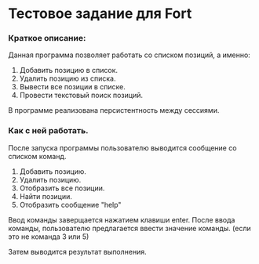 # Тестовое задание для Fort

### Краткое описание:
Данная программа позволяет работать со списком позиций, а именно:
1. Добавить позицию в список.
2. Удалить позицию из списка.
3. Вывести все позиции в списке.
4. Провести текстовый поиск позиций.

В программе реализована персистентность между сессиями.

### Как с ней работать.

После запуска программы пользователю выводится сообщение со списком команд.
1. Добавить позицию.
2. Удалить позицию.
3. Отобразить все позиции.
4. Найти позиции.
5. Отобразить сообщение "help"

Ввод команды заверщается нажатием клавиши enter.
После ввода команды, пользователю предлагается ввести значение команды. (если это не команда 3 или 5)

Затем выводится результат выполнения.